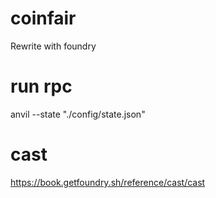 # coinfair
Rewrite with foundry

# run rpc
anvil --state "./config/state.json"

# cast
https://book.getfoundry.sh/reference/cast/cast